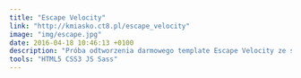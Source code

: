 ```yaml
---
title: "Escape Velocity"
link: "http://kmiasko.ct8.pl/escape_velocity"
image: "img/escape.jpg"
date: 2016-04-18 10:46:13 +0100
description: "Próba odtworzenia darmowego template Escape Velocity ze strony html5up.com"
tools: "HTML5 CSS3 JS Sass"
---
```


